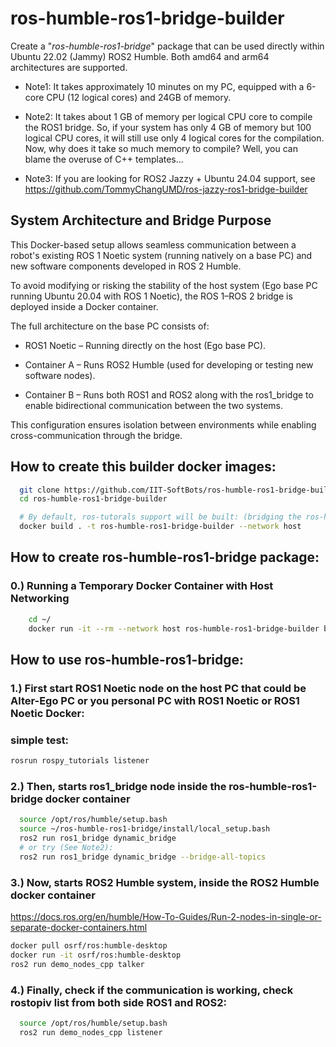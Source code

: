 # ros-humble-ros1-bridge-builder
Create a "*ros-humble-ros1-bridge*" package that can be used directly within Ubuntu 22.02 (Jammy) ROS2 Humble. Both amd64 and arm64 architectures are supported.

- Note1: It takes approximately 10 minutes on my PC, equipped with a 6-core CPU (12 logical cores) and 24GB of memory.

- Note2: It takes about 1 GB of memory per logical CPU core to compile the ROS1 bridge. So, if your system has only 4 GB of memory but 100 logical CPU cores, it will still use only 4 logical cores for the compilation. Now, why does it take so much memory to compile?  Well, you can blame the overuse of C++ templates...

- Note3: If you are looking for ROS2 Jazzy + Ubuntu 24.04 support, see https://github.com/TommyChangUMD/ros-jazzy-ros1-bridge-builder

## System Architecture and Bridge Purpose
This Docker-based setup allows seamless communication between a robot's existing ROS 1 Noetic system (running natively on a base PC) and new software components developed in ROS 2 Humble.

To avoid modifying or risking the stability of the host system (Ego base PC running Ubuntu 20.04 with ROS 1 Noetic), the ROS 1–ROS 2 bridge is deployed inside a Docker container.

The full architecture on the base PC consists of:

- ROS1 Noetic – Running directly on the host (Ego base PC).

- Container A – Runs ROS2 Humble (used for developing or testing new software nodes).

- Container B – Runs both ROS1 and ROS2 along with the ros1_bridge to enable bidirectional communication between the two systems.

This configuration ensures isolation between environments while enabling cross-communication through the bridge.

## How to create this builder docker images:

``` bash
  git clone https://github.com/IIT-SoftBots/ros-humble-ros1-bridge-builder.git
  cd ros-humble-ros1-bridge-builder

  # By default, ros-tutorals support will be built: (bridging the ros-humble-example-interfaces package)
  docker build . -t ros-humble-ros1-bridge-builder --network host
```

<!-- - Note1: Since building a docker image just needs docker, you could do this step on any system that has docker installed -- it doesn't have to on a Ubuntu 22.04 (Jammy) and it doesn't need ROS2 neither.

- Note2: The builder image can be created on an amd64 machine (e.g., Intel and AMD CPUs) or an arm64 machine (e.g., Raspberry Pi 4B and Nvidia Jetson Orin).  Docker will automatically select the correct platform variant based on the host's architecture.


Alternative builds:
``` bash
  # **[OPTIONAL]** If you don't want to build ros-tutorals support:
  docker build . --build-arg ADD_ros_tutorials=0 -t ros-humble-ros1-bridge-builder

  # **[OPTIONAL]** If you want to build grid-map support:  (bridging the ros-humble-grid-map package)
  docker build . --build-arg ADD_grid_map=1 -t ros-humble-ros1-bridge-builder

  # **[OPTIONAL]** If you want to build an example custom message:
  docker build . --build-arg ADD_example_custom_msgs=1 -t ros-humble-ros1-bridge-builder

  # **[OPTIONAL]** If you want to build octomap:
  docker build . --build-arg ADD_octomap_msgs=1 -t ros-humble-ros1-bridge-builder

  # **[OPTIONAL]** If you want to build octomap and grid-map together:
  docker build . --build-arg ADD_octomap_msgs=1 --build-arg ADD_grid_map=1 -t ros-humble-ros1-bridge-builder

```
- Note1: Don't forget to install the necessary `ros-humble-grid-map` packages on your ROS2 Humble if you choose to build the bridge with the `grid-map` support added.

- Note2: For the custom message example, there is no pre-build package for ROS2 Humble so you will need to compile it from the source.  For details, see [Checking example custom message](#checking-example-custom-message) in the Troubleshoot section. -->

## How to create ros-humble-ros1-bridge package:
###  0.) Running a Temporary Docker Container with Host Networking

``` bash
    cd ~/
    docker run -it --rm --network host ros-humble-ros1-bridge-builder bash
```

## How to use ros-humble-ros1-bridge:
###  1.) First start ROS1 Noetic node on the host PC that could be Alter-Ego PC or you personal PC with ROS1 Noetic or ROS1 Noetic Docker:
### simple test:

``` bash
rosrun rospy_tutorials listener
```

###  2.) Then, starts ros1_bridge node inside the ros-humble-ros1-bridge docker container

``` bash
  source /opt/ros/humble/setup.bash
  source ~/ros-humble-ros1-bridge/install/local_setup.bash
  ros2 run ros1_bridge dynamic_bridge
  # or try (See Note2):
  ros2 run ros1_bridge dynamic_bridge --bridge-all-topics
```

###  3.) Now, starts ROS2 Humble system, inside the ROS2 Humble docker container 
https://docs.ros.org/en/humble/How-To-Guides/Run-2-nodes-in-single-or-separate-docker-containers.html

``` bash
docker pull osrf/ros:humble-desktop
docker run -it osrf/ros:humble-desktop
ros2 run demo_nodes_cpp talker
```
###  4.) Finally, check if the communication is working, check rostopiv list from both side ROS1 and ROS2:

``` bash
  source /opt/ros/humble/setup.bash
  ros2 run demo_nodes_cpp listener
```

<!-- ## How to add custom message from ROS1 and ROS2 source code
See an step 6.3 and 7 in the Dockerfile for an example.

- Note1: Make sure the package name ends with "_msgs".
- Note2: Use the same package name for both ROS1 and ROS2.

Also see the [troubleshoot section](#checking-example-custom-message).

- ref: https://github.com/TommyChangUMD/custom_msgs.git
- ref: https://github.com/ros2/ros1_bridge/blob/master/doc/index.rst


## How to make it work with ROS1 master running on a different machine?
- Run `roscore` on the Noetic machine as usual.
- On the Humble machine, run the bridge as below (assuming the IP address of the Noetic machine is 192.168.1.208):

``` bash
  source /opt/ros/humble/setup.bash
  source ~/ros-humble-ros1-bridge/install/local_setup.bash
  ROS_MASTER_URI='http://192.168.1.208:11311' ros2 run ros1_bridge dynamic_bridge
  # Note, change "192.168.1.208" above to the IP address of your Noetic machine.
```

## Troubleshoot

### Fixing "[ERROR] Failed to contact master":

If you have Noetic and Humble running on two different machines and have
already set the ROS_MASTER_URI environment variable, you should check the
network to ensure that the Humble machine can reach the Noetic machine via
port 11311.

``` bash
$ nc -v -z 192.168.1.208 11311
# Connection to 192.168.1.208 11311 port [tcp/*] succeeded!
```

### Checking tf2 message / service:
``` bash
$ ros2 run ros1_bridge dynamic_bridge --print-pairs | grep -i tf2
  - 'tf2_msgs/msg/TF2Error' (ROS 2) <=> 'tf2_msgs/TF2Error' (ROS 1)
  - 'tf2_msgs/msg/TFMessage' (ROS 2) <=> 'tf2_msgs/TFMessage' (ROS 1)
  - 'tf2_msgs/msg/TFMessage' (ROS 2) <=> 'tf/tfMessage' (ROS 1)
  - 'tf2_msgs/srv/FrameGraph' (ROS 2) <=> 'tf2_msgs/FrameGraph' (ROS 1)
```

### Checking AddTwoInts message / service:
- By default, `--build-arg ADD_ros_tutorials=1` is implicitly added to the `docker build ...` command.
- The ROS2 Humble system must have the `ros-humble-example-interfaces` package installed.
``` bash
$ sudo apt -y install ros-humble-example-interfaces
$ ros2 run ros1_bridge dynamic_bridge --print-pairs | grep -i addtwoints
  - 'example_interfaces/srv/AddTwoInts' (ROS 2) <=> 'roscpp_tutorials/TwoInts' (ROS 1)
  - 'example_interfaces/srv/AddTwoInts' (ROS 2) <=> 'rospy_tutorials/AddTwoInts' (ROS 1)
```

### Checking grid-map message / service:
- Must have `--build-arg ADD_grid_map=1` added to the `docker build ...` command.
- Note: In addition, the ROS2 Humble system must have the `ros-humble-grid-map` package installed.
``` bash
$ sudo apt -y install ros-humble-grid-map
$ ros2 run ros1_bridge dynamic_bridge --print-pairs | grep -i grid_map
  - 'grid_map_msgs/msg/GridMap' (ROS 2) <=> 'grid_map_msgs/GridMap' (ROS 1)
  - 'grid_map_msgs/msg/GridMapInfo' (ROS 2) <=> 'grid_map_msgs/GridMapInfo' (ROS 1)
  - 'grid_map_msgs/srv/GetGridMap' (ROS 2) <=> 'grid_map_msgs/GetGridMap' (ROS 1)
  - 'grid_map_msgs/srv/GetGridMapInfo' (ROS 2) <=> 'grid_map_msgs/GetGridMapInfo' (ROS 1)
  - 'grid_map_msgs/srv/ProcessFile' (ROS 2) <=> 'grid_map_msgs/ProcessFile' (ROS 1)
  - 'grid_map_msgs/srv/SetGridMap' (ROS 2) <=> 'grid_map_msgs/SetGridMap' (ROS 1)
```

### Checking example custom message:
- Thanks to [Codaero](https://github.com/Codaero) for the source code for an custom message example.
- Must have `--build-arg ADD_example_custom_msgs=1` added to the `docker build ...` command.
``` bash
# First, install the ROS2 pacakge from the source
$ git clone https://github.com/TommyChangUMD/custom_msgs.git
$ cd custom_msgs/custom_msgs_ros2
$ source /opt/ros/humble/setup.bash
$ colcon build
$ source install/setup.bash

# Now, run the bridge
$ source ~/ros-humble-ros1-bridge/install/local_setup.bash
$ ros2 run ros1_bridge dynamic_bridge --print-pairs | grep -i PseudoGridMap
  - 'custom_msgs/msg/PseudoGridMap' (ROS 2) <=> 'custom_msgs/PseudoGridMap' (ROS 1)
```

### Checking octomap message:
- Must have `--build-arg ADD_octomap_msgs=1` added to the `docker build ...` command.
- Note: In addition, the ROS2 Humble system must have the `ros-humble-octomap-msgs` package installed.``` bash
$ sudo apt -y install ros-humble-octomap-msgs
$ ros2 run ros1_bridge dynamic_bridge --print-pairs | grep -i octomap
  - 'octomap_msgs/msg/Octomap' (ROS 2) <=> 'octomap_msgs/Octomap' (ROS 1)
  - 'octomap_msgs/msg/OctomapWithPose' (ROS 2) <=> 'octomap_msgs/OctomapWithPose' (ROS 1)
  - 'octomap_msgs/srv/BoundingBoxQuery' (ROS 2) <=> 'octomap_msgs/BoundingBoxQuery' (ROS 1)
  - 'octomap_msgs/srv/GetOctomap' (ROS 2) <=> 'octomap_msgs/GetOctomap' (ROS 1)
```


## References
- https://github.com/ros2/ros1_bridge
- https://github.com/ros2/ros1_bridge/blob/master/doc/index.rst
- https://github.com/smith-doug/ros1_bridge/tree/action_bridge_humble
- https://github.com/mjforan/ros-humble-ros1-bridge
- https://packages.ubuntu.com/jammy/ros-desktop-dev -->
